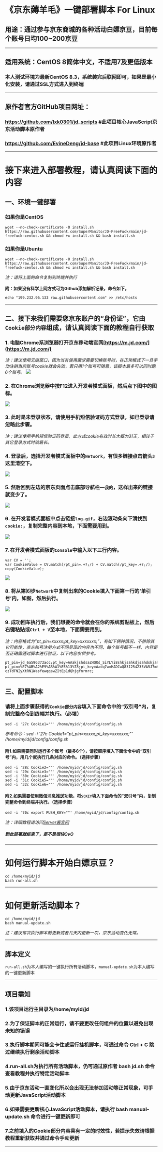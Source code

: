 《京东薅羊毛》一键部署脚本 For Linux
=====
## 用途：通过参与京东商城的各种活动白嫖京豆，目前每个账号日均100~200京豆

***

## 适用系统：CentOS 8简体中文，不适用7及更低版本
### 本人测试环境为最新CentOS 8.3，系统装完后联网即可，如果是最小化安装，请通过SSL方式进入到终端

***


## 原作者官方GitHub项目网址：
### https://github.com/lxk0301/jd_scripts  #此项目核心JavaScript京东活动脚本原作者
### https://github.com/EvineDeng/jd-base   #此项目Linux环境原作者
    
***

# 接下来进入部署教程，请认真阅读下面的内容
## 一、环境一键部署
### 如果你是CentOS
    wget --no-check-certificate -O install.sh https://raw.githubusercontent.com/SuperManito/JD-FreeFuck/main/jd-freefuck-centos.sh && chmod +x install.sh && bash install.sh
### 如果你是Ubuntu
    wget --no-check-certificate -O install.sh https://raw.githubusercontent.com/SuperManito/JD-FreeFuck/main/jd-freefuck-centos.sh && chmod +x install.sh && bash install.sh
_注：请将上面的命令复制到终端并执行_\
\
__附：如果没有科学上网方式可为Github添加解析记录，命令如下。__

    echo "199.232.96.133 raw.githubusercontent.com" >> /etc/hosts
    
***

## 二、接下来我们需要您京东账户的“身份证”，它由`Cookie部分内容`组成，请认真阅读下面的教程自行获取
### 1. 电脑Chrome系浏览器打开京东移动端官网[https://m.jd.com/](https://m.jd.com/)
_注：建议使用无痕窗口，因为当有使用需求需要切换账号时，在正常模式下一旦手动注销当前账号cookie就会失效，若只用1个账号可随意，该脚本最多可以同时跑6个账号。_
![](https://m.qpic.cn/psc?/V50JLr6f3NCtQ84fWTz73pzh9u4fyAYL/ruAMsa53pVQWN7FLK88i5jJAaJFL6iOouiNaUd1l1DFeJaWRuF2uMGRUxiTZGYhELIKK5KxIPZSb4DKEXVsVWZ5T0kdcg*bkW1MDvry*Gbc!/b&bo=YAXaAgAAAAADB58!&rf=viewer_4)
### 2.	在Chrome浏览器中按F12进入开发者模式面板，然后点下图中的图标。
![](https://m.qpic.cn/psc?/V50JLr6f3NCtQ84fWTz73pzh9u4fyAYL/45NBuzDIW489QBoVep5mcaCEokTm5PafYqcRN.3.a*FYvbpikRSmFt*Bqwbdr1HHh88mQTu*hw6CgPnA6Y5saVXqdm69fGSiOocKHT*5ztw!/b&bo=QAb1AgAAAAADN6M!&rf=viewer_4)
### 3.	此时是未登录状态，请使用手机短信验证码方式登录，如已登录请忽略此步骤。
_注：建议使用手机短信验证码登录，此方式cookie有效时长大概为31天，相较于其它登录方式时效最长。_
### 4.	登录后，选择开发者模式面板中的`Network`，有很多链接点击箭头`3`这里清空下。
![](https://m.qpic.cn/psc?/V50JLr6f3NCtQ84fWTz73pzh9u4fyAYL/45NBuzDIW489QBoVep5mcaCEokTm5PafYqcRN.3.a*GawbsSK4R5EssLRVJvisTA8Jfr1Rsbz1J*VJ62MM.xu3r8cjW7RvlZ25FBu3MfjUk!/b&bo=QAb1AgAAAAADJ7M!&rf=viewer_4)
### 5.	然后回到左边的京东页面点击底部导航栏—`我的`，这样出来的链接就变少了。
![](https://m.qpic.cn/psc?/V50JLr6f3NCtQ84fWTz73pzh9u4fyAYL/45NBuzDIW489QBoVep5mcRTBl2gUUBZsmW6Wwbhy5dAbPSKyqQFfYkORV5cuevQ9va2fVPMuTmtPhZVVdPS82PdIvKUitGtvgJ*aGur0yNc!/b&bo=QAb1AgAAAAADJ7M!&rf=viewer_4)
### 6. 在开发者模式面板中点击链接`log.gif`，右边滚动条向下滑找到`cookie:`，复制完整内容到本地，下面需要用到。
![](https://m.qpic.cn/psc?/V50JLr6f3NCtQ84fWTz73pzh9u4fyAYL/45NBuzDIW489QBoVep5mcRTBl2gUUBZsmW6Wwbhy5dCgkDEjXCER0NTJf9YO*27j40pMrWeGgNYjdmCCp31AoGJYA0CpSoDk6C*pzben948!/b&bo=QAb1AgAAAAADJ7M!&rf=viewer_4)
### 7.	在开发者模式面板的`Console`中输入以下三行内容。
    var CV = '';
    var CookieValue = CV.match(/pt_pin=.+?;/) + CV.match(/pt_key=.+?;/);
    copy(CookieValue);
![](https://m.qpic.cn/psc?/V50JLr6f3NCtQ84fWTz73pzh9u4fyAYL/45NBuzDIW489QBoVep5mcRTBl2gUUBZsmW6Wwbhy5dBRgEIUBBxRPUQSlfGGTioWDof5iWJ2gAbKdbe5kTYcrtxeS3sH57YM0UBt2oqXkRI!/b&bo=3gPLAQAAAAADFyU!&rf=viewer_4) 
### 8.	将从第⑹步`Network`中复制出来的Cookie填入下面第一行的’单引号’内，如图，然后执行。
![](https://m.qpic.cn/psc?/V50JLr6f3NCtQ84fWTz73pzh9u4fyAYL/45NBuzDIW489QBoVep5mcRTBl2gUUBZsmW6Wwbhy5dCr4U6aeX8Pn.BVU5W09BGVWmV2TLVzbEXs8RpG2pqnauKvLUdA5q6NSP7sIjfvrQg!/b&bo=2gOkAgAAAAADJ30!&rf=viewer_4)
### 9.	成功回车执行后，我们想要的命令就会在你的系统剪贴板上，然后右键粘贴或`Ctrl + V`至本地，下面需要用到。
_注：内容格式为”pt_pin=xxxxx;pt_key=xxxxxxx;”，有如下俩种情况，不排除其它可能性，京东账号注册方式不同呈现的内容也不同，每个账号都不一样，内容是否正确需通过脚本进行验证，以下内容仅供参考。_

    pt_pin=jd_6a596373acc;pt_key=AAakjshdsaZHQOd_SiYLYi8shkjsahkdjsahdskjahdsakho;
    pt_pin=%E7%AB%A2%E9%AB%A1%E5%13%78;pt_key=Aadq7wmHADCwQ831254235VA5J7mh3_b-czTdFNIyXtRN1WasfewqqawZItEp1dQhjgfnrmrc;

***

## 三、配置脚本
### 请将上面步骤获得的`Cookie部分内容`填入下面命令中的“双引号”内，复制完整命令到终端并执行。（必填）
    sed -i '27c Cookie1=""' /home/myid/jd/config/config.sh
_参考命令：sed -i '27c Cookie1="pt_pin=xxxxx;pt_key=xxxxxxx;"' /home/myid/jd/config/config.sh_
#### 附1.如果需要同时运行多个账号（最多6个），请按顺序填入下面命令中的“双引号”内，用几个就执行几条对应的命令。（选择步骤）

    sed -i '28c Cookie2=""' /home/myid/jd/config/config.sh
    sed -i '29c Cookie3=""' /home/myid/jd/config/config.sh
    sed -i '30c Cookie4=""' /home/myid/jd/config/config.sh
    sed -i '31c Cookie5=""' /home/myid/jd/config/config.sh
    sed -i '32c Cookie6=""' /home/myid/jd/config/config.sh
#### 附2.如果需要使用微信消息推送功能，将`SCKEY`填入下面命令的”双引号“内，复制完整命令到终端并执行。（选择步骤）

    sed -i '70c export PUSH_KEY=""' /home/myid/jd/config/config.sh
_注：详细教程请访问[Server酱官网](http://sc.ftqq.com/3.version/)_
##### _到此部署就结束了，是不是很快OvO_

***

# 如何运行脚本开始白嫖京豆？
    cd /home/myid/jd
    bash run-all.sh
    
***

# 如何更新活动脚本？
    cd /home/myid/jd
    bash manual-update.sh
_注：建议每次执行脚本前更新或者几天内更新一次，京东活动变化无常。_
    
***

## 脚本定义
`run-all.sh`为本人编写的一键执行所有活动脚本，`manual-update.sh`为本人编写的一键更新脚本
    
***

## 项目需知
### 1.该项目运行主目录为/home/myid/jd
### 2.为了保证脚本的正常运行，请不要更改任何组件的位置以避免出现未知的错误
### 3.执行脚本期间可能会卡住或运行挂机脚本，可通过命令 Ctrl + C 跳过继续执行剩余活动脚本
### 4.run-all.sh为执行所有活动脚本，仍可通过原作者 bash jd.sh 命令查看教程并执行特定活动脚本
### 5.由于京东活动一直变化所以会出现无法参加活动等正常现象，可手动更新JavaScript活动脚本
### 6.如果需要更新核心JavaScript活动脚本，请执行 bash manual-update.sh 命令进行一键更新即可
### 7.之前填入的Cookie部分内容具有一定的时效性，若提示失效请根据教程重新获取并通过命令手动更新
    
***
